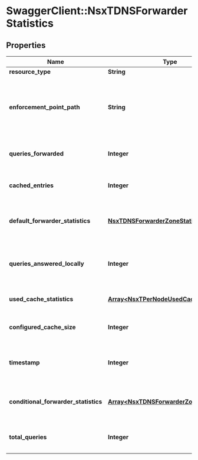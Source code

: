 # SwaggerClient::NsxTDNSForwarderStatistics

## Properties
Name | Type | Description | Notes
------------ | ------------- | ------------- | -------------
**resource_type** | **String** |  | 
**enforcement_point_path** | **String** | Policy path referencing the enforcement point from where the statistics are fetched.  | [optional] 
**queries_forwarded** | **Integer** | The total number of forwarded DNS queries | [optional] 
**cached_entries** | **Integer** | The total number of cached entries | [optional] 
**default_forwarder_statistics** | [**NsxTDNSForwarderZoneStatistics**](NsxTDNSForwarderZoneStatistics.md) | The statistics of default forwarder zone | [optional] 
**queries_answered_locally** | **Integer** | The total number of queries answered from local cache | [optional] 
**used_cache_statistics** | [**Array&lt;NsxTPerNodeUsedCacheStatistics&gt;**](NsxTPerNodeUsedCacheStatistics.md) | The statistics of used cache | [optional] 
**configured_cache_size** | **Integer** | The configured cache size, in kb | [optional] 
**timestamp** | **Integer** | Time stamp of the current statistics, in ms | [optional] 
**conditional_forwarder_statistics** | [**Array&lt;NsxTDNSForwarderZoneStatistics&gt;**](NsxTDNSForwarderZoneStatistics.md) | The statistics of conditional forwarder zones | [optional] 
**total_queries** | **Integer** | The total number of received DNS queries | [optional] 


